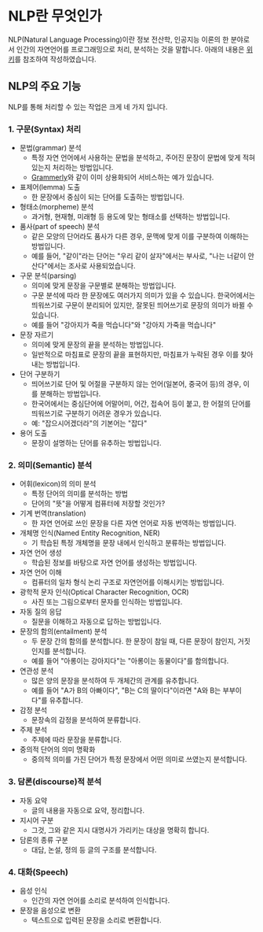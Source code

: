 # NLP란 무엇인가

NLP(Natural Language Processing)이란 정보 전산학, 인공지능 이론의 한 분야로서 인간의 자연언어를 프로그래밍으로 처리, 분석하는 것을 말합니다.
아래의 내용은 [위키](https://en.wikipedia.org/wiki/Natural_language_processing)를 참조하여 작성하였습니다. 

## NLP의 주요 기능

NLP를 통해 처리할 수 있는 작업은 크게 네 가지 입니다.

### 1. 구문(Syntax) 처리

* 문법(grammar) 분석
  - 특정 자연 언어에서 사용하는 문법을 분석하고, 주어진 문장이 문법에 맞게 적혀 있는지 처리하는 방법입니다. 
  - [Grammerly](https://www.grammarly.com/e?q=brand&utm_source=google&utm_medium=cpc&utm_campaign=brand_f1&utm_content=229882672988&utm_term=grammerly&matchtype=e&placement=&network=g&gclid=EAIaIQobChMI3qCp6tLu3wIVg6_ICh19qAHgEAAYASAAEgKF_vD_BwE)와 같이 이미 상용화되어 서비스하는 예가 있습니다.
* 표제어(lemma) 도출
  - 한 문장에서 중심이 되는 단어를 도출하는 방법입니다.
* 형태소(morpheme) 분석
  - 과거형, 현재형, 미래형 등 용도에 맞는 형태소를 선택하는 방법입니다.
* 품사(part of speech) 분석
  - 같은 모양의 단어라도 품사가 다른 경우, 문맥에 맞게 이를 구분하여 이해하는 방법입니다.
  - 예를 들어, "같이"라는 단어는 "우리 같이 살자"에서는 부사로, "나는 너같이 안 산다"에서는 조사로 사용되었습니다.
* 구문 분석(parsing)
  - 의미에 맞게 문장을 구문별로 분해하는 방법입니다.
  - 구문 분석에 따라 한 문장에도 여러가지 의미가 있을 수 있습니다. 한국어에서는 띄워쓰기로 구문이 분리되어 있지만, 잘못된 띄어쓰기로 문장의 의미가 바뀔 수 있습니다. 
  - 예를 들어 "강아지가 죽을 먹습니다"와 "강아지 가죽을 먹습니다"
* 문장 자르기
  - 의미에 맞게 문장의 끝을 분석하는 방법입니다.
  - 일반적으로 마침표로 문장의 끝을 표현하지만, 마침표가 누락된 경우 이를 찾아내는 방법입니다.
* 단어 구분하기
  - 띄어쓰기로 단어 및 어절을 구분하지 않는 언어(일본어, 중국어 등)의 경우, 이를 분해하는 방법입니다. 
  - 한국어에서는 중심단어에 어말어미, 어간, 접속어 등이 붙고, 한 어절의 단어를 띄워쓰기로 구분하기 어려운 경우가 있습니다.
  - 예: "잡으시어겠더라"의 기본어는 "잡다"   
* 용어 도출
  - 문장이 설명하는 단어를 유추하는 방법입니다.

### 2. 의미(Semantic) 분석

* 어휘(lexicon)의 의미 분석
  - 특정 단어의 의미를 분석하는 방법
  - 단어의 "뜻"을 어떻게 컴퓨터에 저장할 것인가?
* 기계 번역(translation)
  - 한 자연 언어로 쓰인 문장을 다른 자연 언어로 자동 번역하는 방법입니다. 
* 개체명 인식(Named Entity Recognition, NER)
  - 기 학습된 특정 개체명을 문장 내에서 인식하고 분류하는 방법입니다.
* 자연 언어 생성
  - 학습된 정보를 바탕으로 자연 언어를 생성하는 방법입니다.
* 자연 언어 이해
  - 컴퓨터의 일차 형식 논리 구조로 자연언어를 이해시키는 방법입니다.
* 광학적 문자 인식(Optical Character Recognition, OCR)
  - 사진 또는 그림으로부터 문자를 인식하는 방법입니다.
* 자동 질의 응답
  - 질문을 이해하고 자동으로 답하는 방법입니다.
* 문장의 함의(entailment) 분석
  - 두 문장 간의 함의를 분석합니다. 한 문장이 참일 때, 다른 문장이 참인지, 거짓인지를 분석합니다.
  - 예를 들어 "아롱이는 강아지다"는 "아롱이는 동물이다"를 함의합니다.
* 연관성 분석
  - 많은 양의 문장을 분석하여 두 개체간의 관계를 유추합니다.
  - 예를 들어 "A가 B의 아빠이다", "B는 C의 딸이다"이라면 "A와 B는 부부이다"를 유추합니다.
* 감정 분석
  - 문장속의 감정을 분석하여 분류합니다.
* 주제 분석
  - 주제에 따라 문장을 분류합니다.
* 중의적 단어의 의미 명확화
  - 중의적 의미를 가진 단어가 특정 문장에서 어떤 의미로 쓰였는지 분석합니다. 

### 3. 담론(discourse)적 분석

* 자동 요약
  - 글의 내용을 자동으로 요약, 정리합니다.
* 지시어 구분
  - 그것, 그와 같은 지시 대명사가 가리키는 대상을 명확히 합니다.
* 담론의 종류 구분
  - 대담, 논설, 정의 등 글의 구조를 분석합니다. 

### 4. 대화(Speech)

* 음성 인식
  - 인간의 자연 언어를 소리로 분석하여 인식합니다.
* 문장을 음성으로 변환
  - 텍스트으로 입력된 문장을 소리로 변환합니다.

